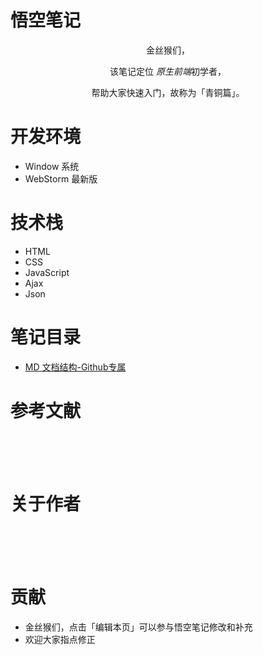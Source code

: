 # 悟空笔记

<p align='center'>金丝猴们，</p>
<p align='center'>该笔记定位<i> 原生前端</i>初学者，</p>
<p align='center'>帮助大家快速入门，故称为「青铜篇」。</p>

# 开发环境
- Window 系统
- WebStorm 最新版

# 技术栈
- HTML
- CSS
- JavaScript
- Ajax
- Json




# 笔记目录
- [MD 文档结构-Github专属](SUMMARY.md)



# 参考文献


<br>
<br>
<br>

# 关于作者

<br>
<br>
<br>


# 贡献
- 金丝猴们，点击「编辑本页」可以参与悟空笔记修改和补充
- 欢迎大家指点修正


<br>
<br>
<br>

